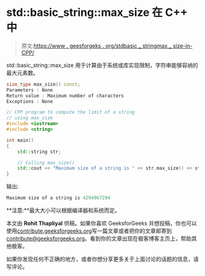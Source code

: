 # std::basic_string::max_size 在 C++ 中

> 原文:[https://www . geesforgeks . org/stdbasic _ stringmax _ size-in-CPP/](https://www.geeksforgeeks.org/stdbasic_stringmax_size-in-cpp/)

std::basic_string::max_size 用于计算由于系统或库实现限制，字符串能够容纳的最大元素数。

```cpp
size_type max_size() const;
Parameters : None
Return value : Maximum number of characters
Exceptions : None
```

```cpp
// CPP program to compute the limit of a string
// using max_size
#include <iostream>
#include <string>

int main()
{
    std::string str;

    // Calling max_size()
    std::cout << "Maximum size of a string is " << str.max_size() << std :: endl;
} 
```

输出:

```cpp
Maximum size of a string is 4294967294

```

**注意:**最大大小可以根据编译器和系统而定。

本文由 **Rohit Thapliyal** 供稿。如果你喜欢 GeeksforGeeks 并想投稿，你也可以使用[contribute.geeksforgeeks.org](http://www.contribute.geeksforgeeks.org)写一篇文章或者把你的文章邮寄到 contribute@geeksforgeeks.org。看到你的文章出现在极客博客主页上，帮助其他极客。

如果你发现任何不正确的地方，或者你想分享更多关于上面讨论的话题的信息，请写评论。